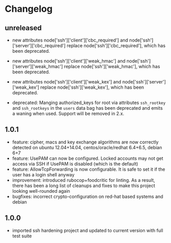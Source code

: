 # Changelog

## unreleased

* new attributes node['ssh']['client']['cbc_required'] and node['ssh']['server']['cbc_required'] replace node['ssh']['cbc_required'], which has been deprecated.

* new attributes node['ssh']['client']['weak_hmac'] and node['ssh']['server']['weak_hmac'] replace node['ssh']['weak_hmac'], which has been deprecated.

* new attributes node['ssh']['client']['weak_kex'] and node['ssh']['server']['weak_kex'] replace node['ssh']['weak_kex'], which has been deprecated.

* deprecated: Manging authorized_keys for root via attributes `ssh_rootkey` and  `ssh_rootkeys` in the `users` data bag has been deprecated and emits a waning when used. Support will be removed in 2.x.

## 1.0.1

* feature: cipher, macs and key exchange algorithms are now correctly detected on
  ubuntu 12.04+14.04, centos/oracle/redhat 6.4+6.5, debian 6+7
* feature: UsePAM can now be configured. Locked accounts may not get access via SSH
  if UsePAM is disabled (which is the default)
* feature: AllowTcpForwarding is now configurable. It is safe to set it if the user
  has a login shell anyway
* improvement: introduced rubocop+foodcritic for linting. As a result, there has been
  a long list of cleanups and fixes to make this project looking well-rounded again
* bugfixes: incorrect crypto-configuration on red-hat based systems and debian

## 1.0.0

* imported ssh hardening project and updated to current version with full test suite
